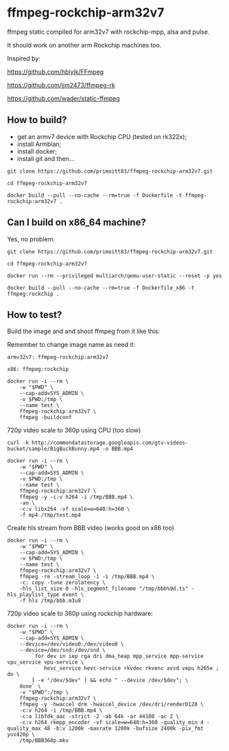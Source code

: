 # ffmpeg-rockchip-arm32v7

ffmpeg static compiled for arm32v7 with rockchip-mpp, alsa and pulse.

It should work on another arm Rockchip machines too.

Inspired by:

https://github.com/hbiyik/FFmpeg

https://github.com/jjm2473/ffmpeg-rk

https://github.com/wader/static-ffmpeg


## How to build?

- get an armv7 device with Rockchip CPU (tested on rk322x);
- install Armbian;
- install docker;
- install git and then...

````
git clone https://github.com/primoitt83/ffmpeg-rockchip-arm32v7.git

cd ffmpeg-rockchip-arm32v7

docker build --pull --no-cache --rm=true -f Dockerfile -t ffmpeg-rockchip:arm32v7 .
````

## Can I build on x86_64 machine?

Yes, no problem:

````
git clone https://github.com/primoitt83/ffmpeg-rockchip-arm32v7.git

cd ffmpeg-rockchip-arm32v7

docker run --rm --privileged multiarch/qemu-user-static --reset -p yes

docker build --pull --no-cache --rm=true -f Dockerfile_x86 -t ffmpeg:rockchip .
````

## How to test?

Build the image and and shoot ffmpeg from it like this:

Remember to change image name as need it:

````
armv32v7: ffmpeg-rockchip:arm32v7

x86: ffmpeg:rockchip
````

````
docker run -i --rm \
    -w "$PWD" \
    --cap-add=SYS_ADMIN \
    -v $PWD:/tmp \
    --name test \
    ffmpeg-rockchip:arm32v7 \
    ffmpeg -buildconf
````

720p video scale to 360p using CPU (too slow)
````
curl -k http://commondatastorage.googleapis.com/gtv-videos-bucket/sample/BigBuckBunny.mp4 -o BBB.mp4

docker run -i --rm \
    -w "$PWD" \
    --cap-add=SYS_ADMIN \
    -v $PWD:/tmp \
    --name test \
    ffmpeg-rockchip:arm32v7 \
    ffmpeg -y -c:v h264 -i /tmp/BBB.mp4 \
    -an \
    -c:v libx264 -vf scale=w=640:h=360 \
    -f mp4 /tmp/test.mp4
````    

Create hls stream from BBB video (works good on x86 too)

````
docker run -i --rm \
    -w "$PWD" \
    --cap-add=SYS_ADMIN \
    -v $PWD:/tmp \
    --name test \
    ffmpeg-rockchip:arm32v7 \
    ffmpeg -re -stream_loop -1 -i /tmp/BBB.mp4 \
    -c: copy -tune zerolatency \
    -hls_list_size 0 -hls_segment_filename "/tmp/bbb%9d.ts" -hls_playlist_type event \
    -f hls /tmp/bbb.m3u8
````  

720p video scale to 360p using rockchip hardware:

````
docker run -i --rm \
    -w "$PWD" \
    --cap-add=SYS_ADMIN \
    --device=/dev/video0:/dev/video0 \
    --device=/dev/snd:/dev/snd \
        `for dev in iep rga dri dma_heap mpp_service mpp-service vpu_service vpu-service \
            hevc_service hevc-service rkvdec rkvenc avsd vepu h265e ; do \
        [ -e "/dev/$dev" ] && echo " --device /dev/$dev"; \
    done` \
    -v "$PWD":/tmp \
    ffmpeg-rockchip:arm32v7 \
    ffmpeg -y -hwaccel drm -hwaccel_device /dev/dri/renderD128 \
    -c:v h264 -i /tmp/BBB.mp4 \
    -c:a libfdk_aac -strict -2 -ab 64k -ar 44100 -ac 2 \
    -c:v h264_rkmpp_encoder -vf scale=w=640:h=360 -quality_min 4 -quality_max 48 -b:v 1200k -maxrate 1200k -bufsize 2400k -pix_fmt yuv420p \
    /tmp/BBB360p.mkv
````